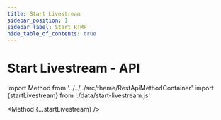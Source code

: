 ```yaml
---
title: Start Livestream
sidebar_position: 1
sidebar_label: Start RTMP
hide_table_of_contents: true
---
```


# Start Livestream - API

import Method from '../../../src/theme/RestApiMethodContainer'
import {startLivestream} from './data/start-livestream.js'

<Method
{...startLivestream}
/>
